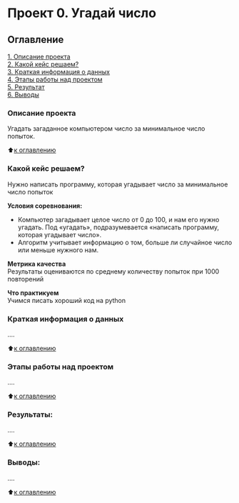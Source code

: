 # Проект 0. Угадай число

## Оглавление  
[1. Описание проекта](./README.md#Описание-проекта)  
[2. Какой кейс решаем?](./README.md#Какой-кейс-решаем)  
[3. Краткая информация о данных](./README.md#Краткая-информация-о-данных)  
[4. Этапы работы над проектом](./README.md#Этапы-работы-над-проектом)  
[5. Результат](./README.md#Результаты)    
[6. Выводы](./README.md#Выводы) 

### Описание проекта    
Угадать загаданное компьютером число за минимальное число попыток.

:arrow_up:[к оглавлению](./README.md#Оглавление)


### Какой кейс решаем?    
Нужно написать программу, которая угадывает число за минимальное число попыток

**Условия соревнования:**  
- Компьютер загадывает целое число от 0 до 100, и нам его нужно угадать. Под «угадать», подразумевается «написать программу, которая угадывает число».
- Алгоритм учитывает информацию о том, больше ли случайное число или меньше нужного нам.

**Метрика качества**     
Результаты оцениваются по среднему количеству попыток при 1000 повторений

**Что практикуем**     
Учимся писать хороший код на python


### Краткая информация о данных
....
  
:arrow_up:[к оглавлению](./README.md#Оглавление)


### Этапы работы над проектом  
....

:arrow_up:[к оглавлению](./README.md#Оглавление)


### Результаты:  
....

:arrow_up:[к оглавлению](./README.md#Оглавление)


### Выводы:  
....

:arrow_up:[к оглавлению](./README.md#Оглавление)